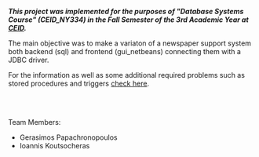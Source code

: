 ***This project was implemented for the purposes of "Database Systems Course" (CEID_ΝΥ334) in the Fall Semester of the 3rd Academic Year at [CEID](https://www.ceid.upatras.gr/en).***
 
The main objective was to make a variaton of a newspaper support system both backend (sql) and frontend (gui_netbeans) connecting them with a JDBC driver.

For the information as well as some additional required problems such as stored procedures and triggers [check here](/project_DBlab_2019-2020.pdf).

<br/>
<br/>

Team Members:
* Gerasimos Papachronopoulos
* Ioannis Koutsocheras
